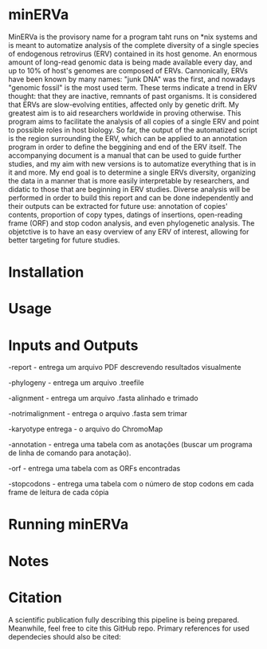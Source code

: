 # minERVa
MinERVa is the provisory name for a program taht runs on *nix systems and is meant to automatize analysis of the complete diversity of a single species of endogenous retrovirus (ERV) contained in its host genome. An enormous amount of long-read genomic data is being made available every day, and up to 10% of host's genomes are composed of ERVs. Cannonically, ERVs have been known by many names: "junk DNA" was the first, and nowadays "genomic fossil" is the most used term. These terms indicate a trend in ERV thought: that they are inactive, remnants of past organisms. It is considered that ERVs are slow-evolving entities, affected only by genetic drift. My greatest aim is to aid researchers worldwide in proving otherwise.
This program aims to facilitate the analysis of all copies of a single ERV and point to possible roles in host biology. So far, the output of the automatized script is the region surrounding the ERV, which can be applied to an annotation program in order to define the beggining and end of the ERV itself. 
The accompanying document is a manual that can be used to guide further studies, and my aim with new versions is to automatize everything that is in it and more. My end goal is to determine a single ERVs diversity, organizing the data in a manner that is more easily interpretable by researchers, and didatic to those that are beginning in ERV studies. Diverse analysis will be performed in order to build this report and can be done independently and their outputs can be extracted for future use: annotation of copies' contents, proportion of copy types, datings of insertions, open-reading frame (ORF) and stop codon analysis, and even phylogenetic analysis. The objetctive is to have an easy overview of any ERV of interest, allowing for better targeting for future studies.

# Installation

# Usage

# Inputs and Outputs

-report - entrega um arquivo PDF descrevendo resultados visualmente

-phylogeny - entrega um arquivo .treefile

-alignment - entrega um arquivo .fasta alinhado e trimado

-notrimalignment - entrega o arquivo .fasta sem trimar

-karyotype entrega - o arquivo do ChromoMap

-annotation - entrega uma tabela com as anotações (buscar um programa de linha de comando para anotação).

-orf - entrega uma tabela com as ORFs encontradas

-stopcodons - entrega uma tabela com o número de stop codons em cada frame de leitura de cada cópia

# Running minERVa

# Notes

# Citation
A scientific publication fully describing this pipeline is being prepared. Meanwhile, feel free to cite this GitHub repo. Primary references for used dependecies should also be cited:
